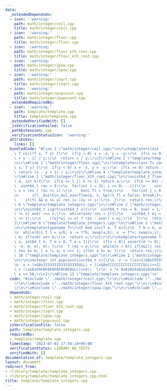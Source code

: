 ```yaml
---
data:
  _extendedDependsOn:
  - icon: ':warning:'
    path: math/integer/ceil.cpp
    title: math/integer/ceil.cpp
  - icon: ':warning:'
    path: math/integer/floor.cpp
    title: math/integer/floor.cpp
  - icon: ':warning:'
    path: math/integer/floor_kth_root.cpp
    title: math/integer/floor_kth_root.cpp
  - icon: ':warning:'
    path: math/integer/ipow.cpp
    title: math/integer/ipow.cpp
  - icon: ':warning:'
    path: math/integer/isqrt.cpp
    title: math/integer/isqrt.cpp
  - icon: ':warning:'
    path: math/integer/popcount.cpp
    title: math/integer/popcount.cpp
  _extendedRequiredBy:
  - icon: ':warning:'
    path: template/template.cpp
    title: template/template.cpp
  _extendedVerifiedWith: []
  _isVerificationFailed: false
  _pathExtension: cpp
  _verificationStatusIcon: ':warning:'
  attributes:
    links: []
  bundledCode: "#line 2 \"math/integer/ceil.cpp\"\n\r\ntemplate<class T> constexpr\
    \ T ceil(T x, T y) {\r\n  if(y < 0) x = -x, y = -y;\r\n  if(x >= 0) return (x\
    \ + y - 1) / y;\r\n  return x / y;\r\n}\r\n#line 2 \"template/template_integers.cpp\"\
    \n\r\n#line 2 \"math/integer/floor.cpp\"\n\r\ntemplate<class T> constexpr T floor(T\
    \ x, T y) {\r\n  if(y < 0) x = -x, y = -y;\r\n  if(x >= 0) return x / y;\r\n \
    \ return (x - y + 1) / y;\r\n}\r\n#line 4 \"template/template_integers.cpp\"\n\
    \r\n#line 2 \"math/integer/floor_kth_root.cpp\"\n\r\nuint64_t floor_kth_root(uint64_t\
    \ a, int k){\r\n  if(a <= 1 || k <= 1) return a;\r\n  if(k >= 64) return 1;\r\n\
    \  uint64_t res = 0;\r\n  for(int i = 31; i >= 0; --i){\r\n    uint64_t p = 1,\
    \ x = res | (1u << i);\r\n    bool fl = true;\r\n    for(int j = 0; j < k; ++j){\r\
    \n      if(__builtin_mul_overflow(p, x, &p)){ fl = false; break;}\r\n    }\r\n\
    \    if(fl && p <= a) res |= (1u << i);\r\n  }\r\n  return res;\r\n}\r\n#line\
    \ 6 \"template/template_integers.cpp\"\n\r\n#line 2 \"math/integer/isqrt.cpp\"\
    \n\r\nuint64_t isqrt(uint64_t x){\r\n  uint64_t res = 0, over = 1;\r\n  while(over*over\
    \ <= x) over <<= 1;\r\n  while(over-res > 1){\r\n    uint64_t wj = res + ((over-res)\
    \ >> 1);\r\n    ((wj*wj <= x) ? res : over) = wj;\r\n  }\r\n  return res;\r\n\
    }\r\n#line 8 \"template/template_integers.cpp\"\n\r\n#line 2 \"math/integer/ipow.cpp\"\
    \n\r\ntemplate<typename T>\r\nT mod_inv(T a, T m){\r\n  T b = m, u= 1, v = 0;\r\
    \n  while(b){ T t = a/b; a -= t*b; swap(a,b); u -= t*v; swap(u,v); }\r\n  u %=\
    \ m; if(u<0) u+= m;\r\n  return u;\r\n}\r\n\r\ntemplate<typename T>\r\nT ipow(T\
    \ a, int64_t n, T m = 0, T e = 1){\r\n  if(n < 0){ assert(m != 0); return mod_inv(ipow(a,\
    \ -n, m, e), m); }\r\n  T res = e;\r\n  while(n > 0){ if(n&1){ res *= a; if(m)\
    \ res %= m; } a *= a; n >>= 1; if(m) a %= m; }\r\n  return res;\r\n}\r\n#line\
    \ 10 \"template/template_integers.cpp\"\n\r\n#line 2 \"math/integer/popcount.cpp\"\
    \n\r\nconstexpr int popcount(uint64_t x){\r\n  x -= ((x>>1)&0x5555555555555555ULL);\r\
    \n  x = (x&0x3333333333333333ULL) + ((x&0xCCCCCCCCCCCCCCCCULL)>>2);\r\n  x = (x&0x0F0F0F0F0F0F0F0FULL)\
    \ + ((x&0xF0F0F0F0F0F0F0F0ULL)>>4);  \r\n  x *= 0x0101010101010101ULL;\r\n  return\
    \ x >> 56;\r\n}\r\n#line 12 \"template/template_integers.cpp\"\n"
  code: "#include \"../math/integer/ceil.cpp\"\r\n\r\n#include \"../math/integer/floor.cpp\"\
    \r\n\r\n#include \"../math/integer/floor_kth_root.cpp\"\r\n\r\n#include \"../math/integer/isqrt.cpp\"\
    \r\n\r\n#include \"../math/integer/ipow.cpp\"\r\n\r\n#include \"../math/integer/popcount.cpp\""
  dependsOn:
  - math/integer/ceil.cpp
  - math/integer/floor.cpp
  - math/integer/floor_kth_root.cpp
  - math/integer/isqrt.cpp
  - math/integer/ipow.cpp
  - math/integer/popcount.cpp
  isVerificationFile: false
  path: template/template_integers.cpp
  requiredBy:
  - template/template.cpp
  timestamp: '2023-07-01 17:56:18+09:00'
  verificationStatus: LIBRARY_NO_TESTS
  verifiedWith: []
documentation_of: template/template_integers.cpp
layout: document
redirect_from:
- /library/template/template_integers.cpp
- /library/template/template_integers.cpp.html
title: template/template_integers.cpp
---
```

